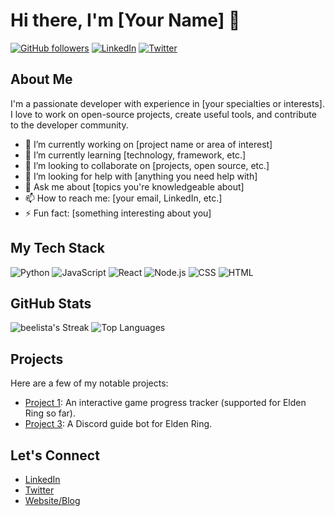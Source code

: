 # Hi there, I'm [Your Name] 👋

[![GitHub followers](https://img.shields.io/github/followers/yourusername?label=Follow&style=social)](https://github.com/yourusername)
[![LinkedIn](https://img.shields.io/badge/LinkedIn-Connect-blue?style=social&logo=linkedin)](https://www.linkedin.com/in/yourusername/)
[![Twitter](https://img.shields.io/twitter/follow/yourusername?label=Follow&style=social)](https://twitter.com/yourusername)

## About Me
I'm a passionate developer with experience in [your specialties or interests]. I love to work on open-source projects, create useful tools, and contribute to the developer community.

- 🔭 I’m currently working on [project name or area of interest]
- 🌱 I’m currently learning [technology, framework, etc.]
- 👯 I’m looking to collaborate on [projects, open source, etc.]
- 🤔 I’m looking for help with [anything you need help with]
- 💬 Ask me about [topics you're knowledgeable about]
- 📫 How to reach me: [your email, LinkedIn, etc.]
- ⚡ Fun fact: [something interesting about you]

## My Tech Stack
![Python](https://img.shields.io/badge/-Python-333?style=flat&logo=python)
![JavaScript](https://img.shields.io/badge/-JavaScript-333?style=flat&logo=javascript)
![React](https://img.shields.io/badge/-React-333?style=flat&logo=react)
![Node.js](https://img.shields.io/badge/-Node.js-333?style=flat&logo=node.js)
![CSS](https://img.shields.io/badge/-CSS-333?style=flat&logo=css3)
![HTML](https://img.shields.io/badge/-HTML-333?style=flat&logo=html5)

## GitHub Stats
![beelista's Streak](https://github-readme-streak-stats.herokuapp.com/?user=beelista&theme=radical&hide_border=true)
![Top Languages](https://github-readme-stats.vercel.app/api/top-langs/?username=beelista&layout=compact&theme=radical&hide_border=true)

## Projects
Here are a few of my notable projects:

- [Project 1](https://github.com/beelista/maplogger): An interactive game progress tracker (supported for Elden Ring so far).
- [Project 3](https://github.com/yourusername/project3): A Discord guide bot for Elden Ring.

## Let's Connect
- [LinkedIn](https://www.linkedin.com/in/yourusername/)
- [Twitter](https://twitter.com/yourusername/)
- [Website/Blog](https://yourwebsite.com)

